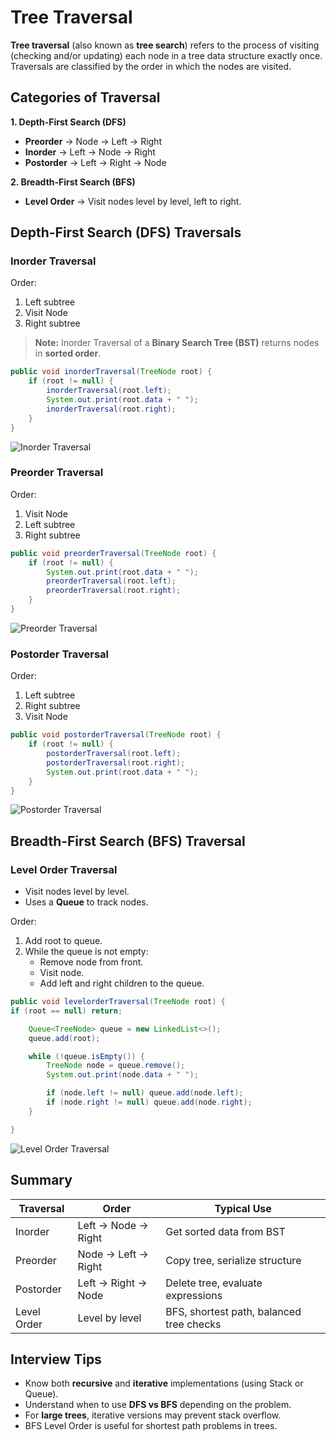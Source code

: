 # Tree Traversal

**Tree traversal** (also known as **tree search**) refers to the process of visiting (checking and/or updating) each node in a tree data structure exactly once.  
Traversals are classified by the order in which the nodes are visited.

## Categories of Traversal

**1. Depth-First Search (DFS)**

- **Preorder** → Node → Left → Right
- **Inorder** → Left → Node → Right
- **Postorder** → Left → Right → Node

**2. Breadth-First Search (BFS)**

- **Level Order** → Visit nodes level by level, left to right.

## Depth-First Search (DFS) Traversals

### Inorder Traversal

Order:

1. Left subtree
2. Visit Node
3. Right subtree

> **Note:** Inorder Traversal of a **Binary Search Tree (BST)** returns nodes in **sorted order**.

```java showLineNumbers
public void inorderTraversal(TreeNode root) {
    if (root != null) {
        inorderTraversal(root.left);
        System.out.print(root.data + " ");
        inorderTraversal(root.right);
    }
}
```

![Inorder Traversal](https://miro.medium.com/max/1000/1*bxQlukgMC9cGv_MFUllX2Q.gif)

### Preorder Traversal

Order:

1. Visit Node
2. Left subtree
3. Right subtree

```java showLineNumbers
public void preorderTraversal(TreeNode root) {
    if (root != null) {
        System.out.print(root.data + " ");
        preorderTraversal(root.left);
        preorderTraversal(root.right);
    }
}
```

![Preorder Traversal](https://miro.medium.com/max/1000/1*UGoV21qO6N8JED-ozsbXWw.gif)

### Postorder Traversal

Order:

1. Left subtree
2. Right subtree
3. Visit Node

```java showLineNumbers
public void postorderTraversal(TreeNode root) {
    if (root != null) {
        postorderTraversal(root.left);
        postorderTraversal(root.right);
        System.out.print(root.data + " ");
    }
}
```

![Postorder Traversal](https://miro.medium.com/max/1000/1*UGrzA4qtLCaaCiNAKZyj_w.gif)

## Breadth-First Search (BFS) Traversal

### Level Order Traversal

- Visit nodes level by level.
- Uses a **Queue** to track nodes.

Order:

1. Add root to queue.
2. While the queue is not empty:
   - Remove node from front.
   - Visit node.
   - Add left and right children to the queue.

```java showLineNumbers
public void levelorderTraversal(TreeNode root) {
if (root == null) return;

    Queue<TreeNode> queue = new LinkedList<>();
    queue.add(root);

    while (!queue.isEmpty()) {
        TreeNode node = queue.remove();
        System.out.print(node.data + " ");

        if (node.left != null) queue.add(node.left);
        if (node.right != null) queue.add(node.right);
    }

}
```

![Level Order Traversal](https://miro.medium.com/max/1000/1*2NIfAdSadsdK2rP015f6Xg.gif)

## Summary

| Traversal   | Order               | Typical Use                              |
| ----------- | ------------------- | ---------------------------------------- |
| Inorder     | Left → Node → Right | Get sorted data from BST                 |
| Preorder    | Node → Left → Right | Copy tree, serialize structure           |
| Postorder   | Left → Right → Node | Delete tree, evaluate expressions        |
| Level Order | Level by level      | BFS, shortest path, balanced tree checks |

## Interview Tips

- Know both **recursive** and **iterative** implementations (using Stack or Queue).
- Understand when to use **DFS vs BFS** depending on the problem.
- For **large trees**, iterative versions may prevent stack overflow.
- BFS Level Order is useful for shortest path problems in trees.
